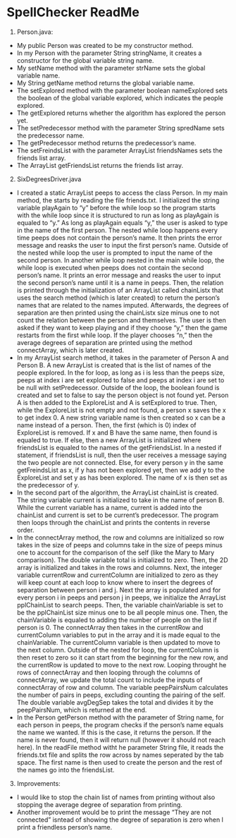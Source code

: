 # SpellChecker ReadMe
1. Person.java:
- My public Person was created to be my constructor method.
- In my Person with the parameter String stringName, it creates a constructor for the global variable string name.
- My setName method with the parameter strName sets the global variable name.
- My String getName method returns the global variable name.
- The setExplored method with the parameter boolean nameExplored sets the boolean of the global variable explored, which indicates the people explored.
- The getExplored returns whether the algorithm has explored the person yet.
- The setPredecessor method with the parameter String spredName sets the predecessor name.
- The getPredecessor method returns the predecessor’s name.
- The setFreindsList with the parameter ArrayList friendsNames sets the friends list array.
- The ArrayList getFriendsList returns the friends list array.

2. SixDegreesDriver.java
- I created a static ArrayList peeps to access the class Person.
In my main method, the starts by reading the file friends.txt. I initialized the string variable playAgain to “y” before the while loop so the program starts with the while loop since it is structured to run as long as playAgain is equaled to “y.” As long as playAgain equals “y,” the user is asked to type in the name of the first person. The nested while loop happens every time peeps does not contain the person’s name. It then prints the error message and reasks the user to input the first person’s name. Outside of the nested while loop the user is prompted to input the name of the second person. In another while loop nested in the main while loop, the while loop is executed when peeps does not contain the second person’s name. It prints an error message and reasks the user to input the second person’s name until it is a name in peeps. Then, the relation is printed through the initialization of an ArrayList called chainListx that uses the search method (which is later created) to return the person’s names that are related to the names imputed. Afterwards, the degrees of separation are then printed using the chainListx size minus one to not count the relation between the person and themselves. The user is then asked if they want to keep playing and if they choose “y,” then the game restarts from the first while loop. If the player chooses “n,” then the average degrees of separation are printed using the method connectArray, which is later created.
- In my ArrayList search method, it takes in the parameter of Person A and Person B. A new ArrayList is created that is the list of names of the people explored. In the for loop, as long as i is less than the peeps size, peeps at index i are set explored to false and peeps at index i are set to be null with setPredecessor. Outside of the loop, the boolean found is created and set to false to say the person object is not found yet. Person A is then added to the ExploreList and A is setExplored to true. Then, while the ExploreList is not empty and not found, a person x saves the x to get index 0. A new string variable name is then created so x can be a name instead of a person. Then, the first (which is 0) index of ExploreList is removed. If x and B have the same name, then found is equaled to true. If else, then a new ArrayList is initialized where friendsList is equaled to the names of the getFriendsList. In a nested if statement, if friendsList is null, then the user receives a message saying the two people are not connected. Else, for every person y in the same getFreindsList as x, if y has not been explored yet, then we add y to the ExploreList and set y as has been explored. The name of x is then set as the predecessor of y.
- In the second part of the algorithm, the ArrayList chainList is created. The string variable current is initialized to take in the name of person B. While the current variable has a name, current is added into the chainList and current is set to be current’s predecessor. The program then loops through the chainList and prints the contents in reverse order.
- In the connectArray method, the row and columns are initialized so row takes in the size of peeps and columns take in the size of peeps minus one to account for the comparison of the self (like the Mary to Mary comparison). The double variable total is initialized to zero. Then, the 2D array is initialized and takes in the rows and columns. Next, the integer variable currentRow and currentColumn are initialized to zero as they will keep count at each loop to know where to insert the degrees of separation between person i and j. Next the array is populated and for every person i in peeps and person j in peeps, we initialize the ArrayList pplChainList to search peeps. Then, the variable chainVariable is set to be the pplChainList size minus one to be all people minus one. Then, the chainVariable is equaled to adding the number of people on the list if person is 0. The connectArray then takes in the currentRow and currentColumn variables to put in the array and it is made equal to the chainVariable. The currentColumn variable is then updated to move to the next column. Outside of the nested for loop, the currentColumn is then reset to zero so it can start from the beginning for the new row, and the currentRow is updated to move to the next row. Looping throught he rows of connectArray and then looping through the columns of connectArray, we update the total count to include the inputs of connectArray of row and column. The variable peepPairsNum calculates the number of pairs in peeps, excluding counting the pairing of the self. The double variable avgDegSep takes the total and divides it by the peepPairsNum, which is returned at the end.
- In the Person getPerson method with the parameter of String name, for each person in peeps, the program checks if the person’s name equals the name we wanted. If this is the case, it returns the person. If the name is never found, then it will return null (however it should not reach here). In the readFile method witht he parameter String file, it reads the friends.txt file and splits the row across by names seperated by the tab space. The first name is then used to create the person and the rest of the names go into the friendsList.

3. Improvements:
- I would like to stop the chain list of names from printing without also stopping the average degree of separation from printing.
- Another improvement would be to print the message “They are not connected” isntead of showing the degree of separation is zero when I print a friendless person’s name. 
